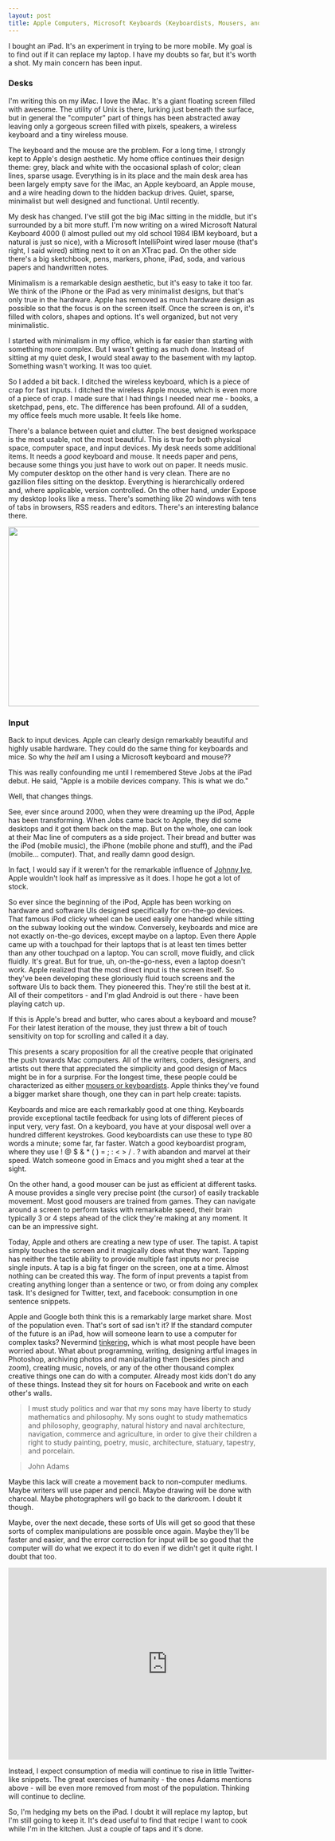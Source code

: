 ```yaml
---
layout: post
title: Apple Computers, Microsoft Keyboards (Keyboardists, Mousers, and Tapists)
---
```


I bought an iPad.  It's an experiment in trying to be more mobile.  My goal is to find out if it can replace my laptop.  I have my doubts so far, but it's worth a shot.  My main concern has been input.

### Desks

I'm writing this on my iMac.  I love the iMac.  It's a giant floating screen filled with awesome.  The utility of Unix is there, lurking just beneath the surface, but in general the "computer" part of things has been abstracted away leaving only a gorgeous screen filled with pixels, speakers, a wireless keyboard and a tiny wireless mouse.

The keyboard and the mouse are the problem.  For a long time, I strongly kept to Apple's design aesthetic.  My home office continues their design theme: grey, black and white with the occasional splash of color; clean lines, sparse usage.  Everything is in its place and the main desk area has been largely empty save for the iMac, an Apple keyboard, an Apple mouse, and a wire heading down to the hidden backup drives.  Quiet, sparse, minimalist but well designed and functional.  Until recently.

My desk has changed.  I've still got the big iMac sitting in the middle, but it's surrounded by a bit more stuff.  I'm now writing on a wired Microsoft Natural Keyboard 4000 (I almost pulled out my old school 1984 IBM keyboard, but a natural is just so nice), with a Microsoft IntelliPoint wired laser mouse (that's right, I said wired) sitting next to it on an XTrac pad.  On the other side there's a big sketchbook, pens, markers, phone, iPad, soda, and various papers and handwritten notes.

Minimalism is a remarkable design aesthetic, but it's easy to take it too far.  We think of the iPhone or the iPad as very minimalist designs, but that's only true in the hardware.  Apple has removed as much hardware design as possible so that the focus is on the screen itself.  Once the screen is on, it's filled with colors, shapes and options.  It's well organized, but not very minimalistic.

I started with minimalism in my office, which is far easier than starting with something more complex.  But I wasn't getting as much done.  Instead of sitting at my quiet desk, I would steal away to the basement with my laptop.  Something wasn't working.  It was too quiet.

So I added a bit back.  I ditched the wireless keyboard, which is a piece of crap for fast inputs.  I ditched the wireless Apple mouse, which is even more of a piece of crap.  I made sure that I had things I needed near me - books, a sketchpad, pens, etc.  The difference has been profound.  All of a sudden, my office feels much more usable.  It feels like home.

There's a balance between quiet and clutter.  The best designed workspace is the most usable, not the most beautiful.  This is true for both physical space, computer space, and input devices.  My desk needs some additional items.  It needs a *good* keyboard and mouse.  It needs paper and pens, because some things you just have to work out on paper.  It needs music.  My computer desktop on the other hand is very clean.  There are no gazillion files sitting on the desktop.  Everything is hierarchically ordered and, where applicable, version controlled.  On the other hand, under Expose my desktop looks like a mess.  There's something like 20 windows with tens of tabs in browsers, RSS readers and editors.  There's an interesting balance there.

<img src="http://infiniteabyss.org/images/Desktop.png" height="360" width="640" />

### Input

Back to input devices.  Apple can clearly design remarkably beautiful and highly usable hardware.  They could do the same thing for keyboards and mice.  So why the *hell* am I using a Microsoft keyboard and mouse??

This was really confounding me until I remembered Steve Jobs at the iPad debut.  He said, "Apple is a mobile devices company. This is what we do."

Well, that changes things.

See, ever since around 2000, when they were dreaming up the iPod, Apple has been transforming.  When Jobs came back to Apple, they did some desktops and it got them back on the map.  But on the whole, one can look at their Mac line of computers as a side project.  Their bread and butter was the iPod (mobile music), the iPhone (mobile phone and stuff), and the iPad (mobile... computer).  That, and really damn good design.  

In fact, I would say if it weren't for the remarkable influence of [Johnny Ive](http://en.wikipedia.org/wiki/Jonathan_Ive), Apple wouldn't look half as impressive as it does.  I hope he got a lot of stock.

So ever since the beginning of the iPod, Apple has been working on hardware and software UIs designed specifically for on-the-go devices.  That famous iPod clicky wheel can be used easily one handed while sitting on the subway looking out the window.  Conversely, keyboards and mice are not exactly on-the-go devices, except maybe on a laptop.  Even there Apple came up with a touchpad for their laptops that is at least ten times better than any other touchpad on a laptop.  You can scroll, move fluidly, and click fluidly.  It's great.  But for true, uh, on-the-go-ness, even a laptop doesn't work.  Apple realized that the most direct input is the screen itself.  So they've been developing these gloriously fluid touch screens and the software UIs to back them.  They pioneered this.  They're still the best at it.  All of their competitors - and I'm glad Android is out there - have been playing catch up.

If this is Apple's bread and butter, who cares about a keyboard and mouse?  For their latest iteration of the mouse, they just threw a bit of touch sensitivity on top for scrolling and called it a day.

This presents a scary proposition for all the creative people that originated the push towards Mac computers.  All of the writers, coders, designers, and artists out there that appreciated the simplicity and good design of Macs might be in for a surprise.  For the longest time, these people could be characterized as either [mousers or keyboardists](http://whydoeseverythingsuck.com/2008/08/mousers-vs-keyboardists.html).  Apple thinks they've found a bigger market share though, one they can in part help create: tapists.

Keyboards and mice are each remarkably good at one thing.  Keyboards provide exceptional tactile feedback for using lots of different pieces of input very, very fast.  On a keyboard, you have at your disposal well over a hundred different keystrokes.  Good keyboardists can use these to type 80 words a minute; some far, far faster.  Watch a good keyboardist program, where they use ! @ $ & * ( ) = ; : < > / . ? with abandon and marvel at their speed.  Watch someone good in Emacs and you might shed a tear at the sight.

On the other hand, a good mouser can be just as efficient at different tasks.  A mouse provides a single very precise point (the cursor) of easily trackable movement.  Most good mousers are trained from games.  They can navigate around a screen to perform tasks with remarkable speed, their brain typically 3 or 4 steps ahead of the click they're making at any moment.  It can be an impressive sight.

Today, Apple and others are creating a new type of user.  The tapist.  A tapist simply touches the screen and it magically does what they want.  Tapping has neither the tactile ability to provide multiple fast inputs nor precise single inputs.  A tap is a big fat finger on the screen, one at a time.  Almost nothing can be created this way.  The form of input prevents a tapist from creating anything longer than a sentence or two, or from doing any complex task.  It's designed for Twitter, text, and facebook: consumption in one sentence snippets.

Apple and Google both think this is a remarkably large market share.  Most of the population even.  That's sort of sad isn't it?  If the standard computer of the future is an iPad, how will someone learn to use a computer for complex tasks?  Nevermind [tinkering](http://al3x.net/2010/01/28/ipad.html), which is what most people have been worried about.  What about programming, writing, designing artful images in Photoshop, archiving photos and manipulating them (besides pinch and zoom), creating music, novels, or any of the other thousand complex creative things one can do with a computer.  Already most kids don't do any of these things.  Instead they sit for hours on Facebook and write on each other's walls.

>I must study politics and war that my sons may have liberty 
>to study mathematics and philosophy. My sons ought to study 
>mathematics and philosophy, geography, natural history and 
>naval architecture, navigation, commerce and agriculture, 
>in order to give their children a right to study painting, 
>poetry, music, architecture, statuary, tapestry, and porcelain.

>John Adams

Maybe this lack will create a movement back to non-computer mediums.  Maybe writers will use paper and pencil.  Maybe drawing will be done with charcoal.  Maybe photographers will go back to the darkroom.  I doubt it though.

Maybe, over the next decade, these sorts of UIs will get so good that these sorts of complex manipulations are possible once again.  Maybe they'll be faster and easier, and the error correction for input will be so good that the computer will do what we expect it to do even if we didn't get it quite right.  I doubt that too.

<object width="640" height="385"><param name="movie" value="http://www.youtube.com/v/YZoa1jHSpBw&hl=en_US&fs=1&"></param><param name="allowFullScreen" value="true"></param><param name="allowscriptaccess" value="always"></param><embed src="http://www.youtube.com/v/YZoa1jHSpBw&hl=en_US&fs=1&" type="application/x-shockwave-flash" allowscriptaccess="always" allowfullscreen="true" width="640" height="385"></embed></object>

Instead, I expect consumption of media will continue to rise in little Twitter-like snippets.  The great exercises of humanity - the ones Adams mentions above - will be even more removed from most of the population.  Thinking will continue to decline.

So, I'm hedging my bets on the iPad.  I doubt it will replace my laptop, but I'm still going to keep it.  It's dead useful to find that recipe I want to cook while I'm in the kitchen.  Just a couple of taps and it's done.